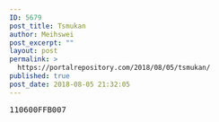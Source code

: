 ```yaml
---
ID: 5679
post_title: Tsmukan
author: Meihswei
post_excerpt: ""
layout: post
permalink: >
  https://portalrepository.com/2018/08/05/tsmukan/
published: true
post_date: 2018-08-05 21:32:05
---
```

<pre>110600FFB007</pre>